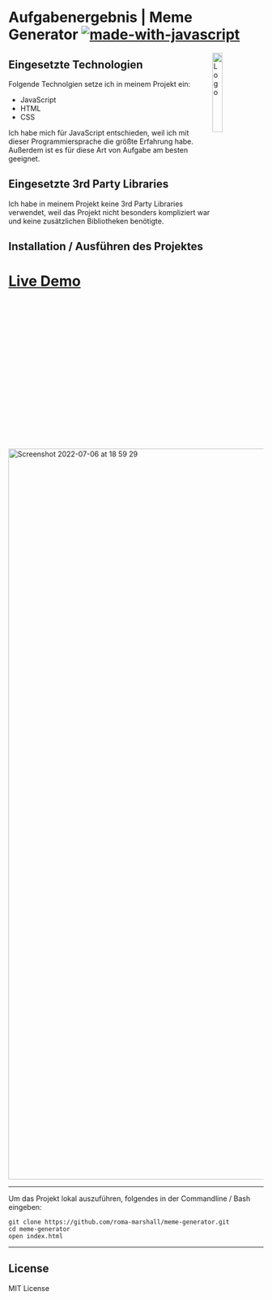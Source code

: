 # Aufgabenergebnis | Meme Generator [![made-with-javascript](https://img.shields.io/badge/Made%20with-JavaScript-1f425f.svg)](https://www.javascript.com)


<img alt="Logo" align="right" src="https://user-images.githubusercontent.com/79694559/176910660-7b02fbf3-39f3-4eeb-b075-9a4944d9e51d.svg" width="20%" />



## Eingesetzte Technologien

Folgende Technolgien setze ich in meinem Projekt ein:

- JavaScript
- HTML
- CSS

Ich habe mich für JavaScript entschieden, weil ich mit dieser Programmiersprache die größte Erfahrung habe. Außerdem ist es für diese Art von Aufgabe am besten geeignet.

## Eingesetzte 3rd Party Libraries

Ich habe in meinem Projekt keine 3rd Party Libraries verwendet, weil das Projekt nicht besonders kompliziert war und keine zusätzlichen Bibliotheken benötigte.

## Installation / Ausführen des Projektes

# [Live Demo](https://fluffy-churros-5ffc7c.netlify.app)

<img width="1440" alt="Screenshot 2022-07-06 at 18 59 29" src="https://user-images.githubusercontent.com/79694559/177604266-1bd37351-ce61-460a-9b23-ece0bca824a5.png">


---


Um das Projekt lokal auszuführen, folgendes in der Commandline / Bash eingeben:

```
git clone https://github.com/roma-marshall/meme-generator.git
cd meme-generator
open index.html
```
---

## License
MIT License
